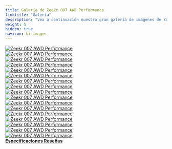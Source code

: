 ```yaml
---
title: Galería de Zeekr 007 AWD Performance
linktitle: "Galería"
description: "Vea a continuación nuestra gran galería de imágenes de Zeekr 007 AWD Performance. Haga clic en las imágenes para versiones en alta resolución."
weight: 5
hidden: true
navicon: bi-images
---
```

<!-- markdownlint-disable MD033 -->
<div class="row" id ="my-gallery">
	<div class="pswp-grid-item col-6 col-md-4">
		<a href="https://media.evkx.net/multimedia/models/zeekr/007/007_awd_performance/drivetrain_1.jpg"
data-pswp-src="https://media.evkx.net/multimedia/models/zeekr/007/007_awd_performance/drivetrain_1.jpg"
data-pswp-width="2048"
data-pswp-height="1536" 
target="_blank">
			<img src="https://media.evkx.net/multimedia/models/zeekr/007/007_awd_performance/drivetrain_1_xst.jpg" alt="Zeekr 007 AWD Performance" class="img-fluid " />
		</a>
	</div>
	<div class="pswp-grid-item col-6 col-md-4">
		<a href="https://media.evkx.net/multimedia/models/zeekr/007/007_awd_performance/exterior_1.jpg"
data-pswp-src="https://media.evkx.net/multimedia/models/zeekr/007/007_awd_performance/exterior_1.jpg"
data-pswp-width="2048"
data-pswp-height="1152" 
target="_blank">
			<img src="https://media.evkx.net/multimedia/models/zeekr/007/007_awd_performance/exterior_1_xst.jpg" alt="Zeekr 007 AWD Performance" class="img-fluid " />
		</a>
	</div>
	<div class="pswp-grid-item col-6 col-md-4">
		<a href="https://media.evkx.net/multimedia/models/zeekr/007/007_awd_performance/exterior_10.jpg"
data-pswp-src="https://media.evkx.net/multimedia/models/zeekr/007/007_awd_performance/exterior_10.jpg"
data-pswp-width="2048"
data-pswp-height="1296" 
target="_blank">
			<img src="https://media.evkx.net/multimedia/models/zeekr/007/007_awd_performance/exterior_10_xst.jpg" alt="Zeekr 007 AWD Performance" class="img-fluid " />
		</a>
	</div>
	<div class="pswp-grid-item col-6 col-md-4">
		<a href="https://media.evkx.net/multimedia/models/zeekr/007/007_awd_performance/exterior_2.jpg"
data-pswp-src="https://media.evkx.net/multimedia/models/zeekr/007/007_awd_performance/exterior_2.jpg"
data-pswp-width="2048"
data-pswp-height="1152" 
target="_blank">
			<img src="https://media.evkx.net/multimedia/models/zeekr/007/007_awd_performance/exterior_2_xst.jpg" alt="Zeekr 007 AWD Performance" class="img-fluid " />
		</a>
	</div>
	<div class="pswp-grid-item col-6 col-md-4">
		<a href="https://media.evkx.net/multimedia/models/zeekr/007/007_awd_performance/exterior_3.jpg"
data-pswp-src="https://media.evkx.net/multimedia/models/zeekr/007/007_awd_performance/exterior_3.jpg"
data-pswp-width="2048"
data-pswp-height="1152" 
target="_blank">
			<img src="https://media.evkx.net/multimedia/models/zeekr/007/007_awd_performance/exterior_3_xst.jpg" alt="Zeekr 007 AWD Performance" class="img-fluid " />
		</a>
	</div>
	<div class="pswp-grid-item col-6 col-md-4">
		<a href="https://media.evkx.net/multimedia/models/zeekr/007/007_awd_performance/exterior_4.jpg"
data-pswp-src="https://media.evkx.net/multimedia/models/zeekr/007/007_awd_performance/exterior_4.jpg"
data-pswp-width="2048"
data-pswp-height="1152" 
target="_blank">
			<img src="https://media.evkx.net/multimedia/models/zeekr/007/007_awd_performance/exterior_4_xst.jpg" alt="Zeekr 007 AWD Performance" class="img-fluid " />
		</a>
	</div>
	<div class="pswp-grid-item col-6 col-md-4">
		<a href="https://media.evkx.net/multimedia/models/zeekr/007/007_awd_performance/exterior_5.jpg"
data-pswp-src="https://media.evkx.net/multimedia/models/zeekr/007/007_awd_performance/exterior_5.jpg"
data-pswp-width="2048"
data-pswp-height="1152" 
target="_blank">
			<img src="https://media.evkx.net/multimedia/models/zeekr/007/007_awd_performance/exterior_5_xst.jpg" alt="Zeekr 007 AWD Performance" class="img-fluid " />
		</a>
	</div>
	<div class="pswp-grid-item col-6 col-md-4">
		<a href="https://media.evkx.net/multimedia/models/zeekr/007/007_awd_performance/exterior_7.jpg"
data-pswp-src="https://media.evkx.net/multimedia/models/zeekr/007/007_awd_performance/exterior_7.jpg"
data-pswp-width="2048"
data-pswp-height="1366" 
target="_blank">
			<img src="https://media.evkx.net/multimedia/models/zeekr/007/007_awd_performance/exterior_7_xst.jpg" alt="Zeekr 007 AWD Performance" class="img-fluid " />
		</a>
	</div>
	<div class="pswp-grid-item col-6 col-md-4">
		<a href="https://media.evkx.net/multimedia/models/zeekr/007/007_awd_performance/exterior_8.jpg"
data-pswp-src="https://media.evkx.net/multimedia/models/zeekr/007/007_awd_performance/exterior_8.jpg"
data-pswp-width="2048"
data-pswp-height="1366" 
target="_blank">
			<img src="https://media.evkx.net/multimedia/models/zeekr/007/007_awd_performance/exterior_8_xst.jpg" alt="Zeekr 007 AWD Performance" class="img-fluid " />
		</a>
	</div>
	<div class="pswp-grid-item col-6 col-md-4">
		<a href="https://media.evkx.net/multimedia/models/zeekr/007/007_awd_performance/exterior_9.jpg"
data-pswp-src="https://media.evkx.net/multimedia/models/zeekr/007/007_awd_performance/exterior_9.jpg"
data-pswp-width="2048"
data-pswp-height="1150" 
target="_blank">
			<img src="https://media.evkx.net/multimedia/models/zeekr/007/007_awd_performance/exterior_9_xst.jpg" alt="Zeekr 007 AWD Performance" class="img-fluid " />
		</a>
	</div>
	<div class="pswp-grid-item col-6 col-md-4">
		<a href="https://media.evkx.net/multimedia/models/zeekr/007/007_awd_performance/frontseats_1.jpg"
data-pswp-src="https://media.evkx.net/multimedia/models/zeekr/007/007_awd_performance/frontseats_1.jpg"
data-pswp-width="2048"
data-pswp-height="1152" 
target="_blank">
			<img src="https://media.evkx.net/multimedia/models/zeekr/007/007_awd_performance/frontseats_1_xst.jpg" alt="Zeekr 007 AWD Performance" class="img-fluid " />
		</a>
	</div>
	<div class="pswp-grid-item col-6 col-md-4">
		<a href="https://media.evkx.net/multimedia/models/zeekr/007/007_awd_performance/interior_1.jpg"
data-pswp-src="https://media.evkx.net/multimedia/models/zeekr/007/007_awd_performance/interior_1.jpg"
data-pswp-width="2048"
data-pswp-height="1152" 
target="_blank">
			<img src="https://media.evkx.net/multimedia/models/zeekr/007/007_awd_performance/interior_1_xst.jpg" alt="Zeekr 007 AWD Performance" class="img-fluid " />
		</a>
	</div>
	<div class="pswp-grid-item col-6 col-md-4">
		<a href="https://media.evkx.net/multimedia/models/zeekr/007/007_awd_performance/main_1.jpg"
data-pswp-src="https://media.evkx.net/multimedia/models/zeekr/007/007_awd_performance/main_1.jpg"
data-pswp-width="2048"
data-pswp-height="1326" 
target="_blank">
			<img src="https://media.evkx.net/multimedia/models/zeekr/007/007_awd_performance/main_1_xst.jpg" alt="Zeekr 007 AWD Performance" class="img-fluid " />
		</a>
	</div>
	<div class="pswp-grid-item col-6 col-md-4">
		<a href="https://media.evkx.net/multimedia/models/zeekr/007/007_awd_performance/rearlights_1.jpg"
data-pswp-src="https://media.evkx.net/multimedia/models/zeekr/007/007_awd_performance/rearlights_1.jpg"
data-pswp-width="2048"
data-pswp-height="1152" 
target="_blank">
			<img src="https://media.evkx.net/multimedia/models/zeekr/007/007_awd_performance/rearlights_1_xst.jpg" alt="Zeekr 007 AWD Performance" class="img-fluid " />
		</a>
	</div>
	<div class="pswp-grid-item col-6 col-md-4">
		<a href="https://media.evkx.net/multimedia/models/zeekr/007/007_awd_performance/screens_1.jpg"
data-pswp-src="https://media.evkx.net/multimedia/models/zeekr/007/007_awd_performance/screens_1.jpg"
data-pswp-width="2048"
data-pswp-height="1152" 
target="_blank">
			<img src="https://media.evkx.net/multimedia/models/zeekr/007/007_awd_performance/screens_1_xst.jpg" alt="Zeekr 007 AWD Performance" class="img-fluid " />
		</a>
	</div>
	<div class="pswp-grid-item col-6 col-md-4">
		<a href="https://media.evkx.net/multimedia/models/zeekr/007/007_awd_performance/secondrowseats_1.jpg"
data-pswp-src="https://media.evkx.net/multimedia/models/zeekr/007/007_awd_performance/secondrowseats_1.jpg"
data-pswp-width="2048"
data-pswp-height="1152" 
target="_blank">
			<img src="https://media.evkx.net/multimedia/models/zeekr/007/007_awd_performance/secondrowseats_1_xst.jpg" alt="Zeekr 007 AWD Performance" class="img-fluid " />
		</a>
	</div>
	<div class="pswp-grid-item col-6 col-md-4">
		<a href="https://media.evkx.net/multimedia/models/zeekr/007/007_awd_performance/secondrowseats_2.jpg"
data-pswp-src="https://media.evkx.net/multimedia/models/zeekr/007/007_awd_performance/secondrowseats_2.jpg"
data-pswp-width="2048"
data-pswp-height="1152" 
target="_blank">
			<img src="https://media.evkx.net/multimedia/models/zeekr/007/007_awd_performance/secondrowseats_2_xst.jpg" alt="Zeekr 007 AWD Performance" class="img-fluid " />
		</a>
	</div>
</div>
<script type="module">
  import PhotoSwipeLightbox from '/js/photoswipe-lightbox.esm.js';
    const lightbox = new PhotoSwipeLightbox({
       gallery: '#my-gallery',
        children: 'a',
        pswpModule: () => import('/js/photoswipe.esm.js')
    });
lightbox.init();
</script>
<div class="mt-3 mb-3">
<a href="../specifications/" class="text-decoration-none text-black">
<strong><i class="bi-arrow-left"></i> Especificaciones </strong>
</a>
<a href="../reviews/" class="text-decoration-none text-black float-end">
<strong>Reseñas <i class="bi-arrow-right"></i></strong>
</a>
</div>
